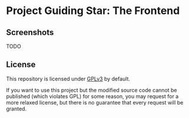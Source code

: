 # Project Guiding Star: The Frontend

## Screenshots

TODO

## License

This repository is licensed under [GPLv3](LICENSE.md) by default.

If you want to use this project but the modified source code cannot be published (which violates GPL) for some reason,
you may request for a more relaxed license, but there is no guarantee that every request will be granted.